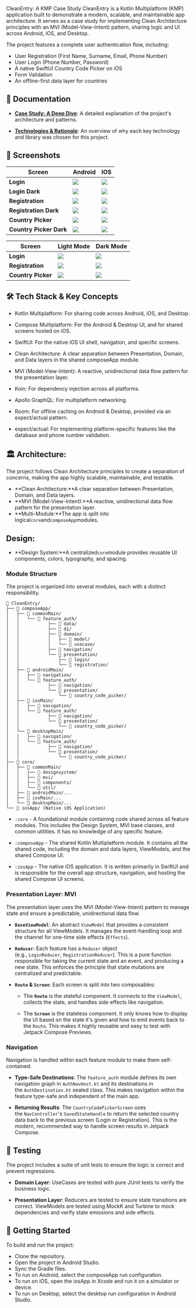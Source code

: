 CleanEntry: A KMP Case Study
CleanEntry is a Kotlin Multiplatform (KMP) application built to demonstrate a modern, scalable, and
maintainable app architecture. It serves as a case study for implementing Clean Architecture
principles with an MVI (Model-View-Intent) pattern, sharing logic and UI across Android, iOS, and
Desktop.

The project features a complete user authentication flow, including:

- User Registration (First Name, Surname, Email, Phone Number)
- User Login (Phone Number, Password)
- A native SwiftUI Country Code Picker on iOS
- Form Validation
- An offline-first data layer for countries

## 📖 Documentation

- [**Case Study: A Deep Dive**](Case_Study.md): A detailed explanation of the project's architecture
  and patterns.

- [**Technologies & Rationale**](Technologies.md): An overview of why each key technology and
  library was chosen for this project.


## 📸 Screenshots

| Screen                  | Android                                           | IOS                                           |
|-------------------------|---------------------------------------------------|-----------------------------------------------|
| **Login**               | ![](images/image_android_login.jpg)               | ![](images/image_ios_login.png)               |
| **Login Dark**          | ![](images/image_android_login_dark.jpg)          | ![](images/image_ios_login_dark.png)          |
| **Registration**        | ![](images/image_android_signup.jpg)              | ![](images/image_ios_signup.png)              |
| **Registration Dark**   | ![](images/image_android_signup_dark.jpg)         | ![](images/image_ios_signup_dark.png)         |
| **Country Picker**      | ![](images/image_android_select_country.jpg)      | ![](images/image_ios_select_country.png)      |
| **Country Picker Dark** | ![](images/image_android_select_country_dark.jpg) | ![](images/image_ios_select_country_dark.png) |

| Screen             | Light Mode                                 | Dark Mode                                       |
|--------------------|--------------------------------------------|-------------------------------------------------|
| **Login**          | ![](images/image_macos_login.png)          | ![](images/image_macos_login_dark.png)          |
| **Registration**   | ![](images/image_macos_signup.png)         | ![](images/image_macos_signup_dark.png)         |
| **Country Picker** | ![](images/image_macos_select_country.png) | ![](images/image_macos_select_country_dark.png) |

## 🛠️ Tech Stack & Key Concepts

- Kotlin Multiplatform: For sharing code across Android, iOS, and Desktop.

- Compose Multiplatform: For the Android & Desktop UI, and for shared screens hosted on iOS.

- SwiftUI: For the native iOS UI shell, navigation, and specific screens.

- Clean Architecture: A clear separation between Presentation, Domain, and Data layers in the shared
  composeApp module.

- MVI (Model-View-Intent): A reactive, unidirectional data flow pattern for the presentation layer.

- Koin: For dependency injection across all platforms.

- Apollo GraphQL: For multiplatform networking.

- Room: For offline caching on Android & Desktop, provided via an expect/actual pattern.

- expect/actual: For implementing platform-specific features like the database and phone number
  validation.

## 🏛 Architecture:

The project follows Clean Architecture principles to create a separation of concerns, making the app
highly scalable, maintainable, and testable.

- **Clean Architecture:**A clear separation between Presentation, Domain, and Data layers.
- **MVI (Model-View-Intent):**A reactive, unidirectional data flow pattern for the presentation
  layer.
- **Multi-Module:**The app is split into logical`core`and`composeApp`modules.

## **Design:**

- **Design System:**A centralized`core`module provides reusable UI components, colors, typography,
  and spacing.

### Module Structure

The project is organized into several modules, each with a distinct responsibility.

```
📁 CleanEntry/
├── 📁 composeApp/
│   ├── 📂 commonMain/
│   │   └── 📁 feature_auth/
│   │           ├── 📂 data/
│   │           ├── 📂 di/
│   │           ├── 📂 domain/
│   │           │   ├── 📂 model/
│   │           │   └── 📂 usecase/
│   │           ├── 📂 navigation/
│   │           └── 📂 presentation/
│   │               ├── 📂 login/
│   │               └── 📂 registration/
│   ├── 📂 androidMain/
│   │   ├── 📂 navigation/
│   │   └── 📁 feature_auth/
│   │           ├── 📂 navigation/
│   │           └── 📂 presentation/
│   │               └── 📂 country_code_picker/
│   ├── 📂 iosMain/
│   │   ├── 📂 navigation/
│   │   └── 📁 feature_auth/
│   │           ├── 📂 navigation/
│   │           └── 📂 presentation/
│   │               └── 📂 country_code_picker/
│   └── 📂 desktopMain/
│   │   ├── 📂 navigation/
│   │   └── 📁 feature_auth/
│   │           ├── 📂 navigation/
│   │           └── 📂 presentation/
│   │               └── 📂 country_code_picker/
├── 📁 core/
│   ├── 📂 commonMain/
│   │   ├── 📂 designsystem/
│   │   ├── 📂 mvi/
│   │   ├── 📂 components/
│   │   └── 📂 util/
│   ├── 📂 androidMain/...
│   ├── 📂 iosMain/...
│   └── 📂 desktopMain/...
└── 📁 iosApp/ (Native iOS Application)
```

- `:core` - A foundational module containing code shared across all feature modules. This includes
  the Design System, MVI base classes, and common utilities. It has no knowledge of any specific
  feature.

- `:composeApp` - The shared Kotlin Multiplatform module. It contains all the shared code, including
  the domain and data layers, ViewModels, and the shared Compose UI.

- `:iosApp` - The native iOS application. It is written primarily in SwiftUI and is responsible for
  the overall app structure, navigation, and hosting the shared Compose UI screens.

### Presentation Layer: MVI

The presentation layer uses the MVI (Model-View-Intent) pattern to manage state and ensure a predictable, unidirectional data flow.

- **`BaseViewModel`**: An abstract `ViewModel` that provides a consistent structure for all ViewModels. It manages the event-handling loop and the channel for one-time side effects (`Effects`).

- **`Reducer`**: Each feature has a `Reducer` object (e.g., `LoginReducer`, `RegistrationReducer`). This is a pure function responsible for taking the current state and an event, and producing a new state. This enforces the principle that state mutations are centralized and predictable.

- **`Route` & `Screen`**: Each screen is split into two composables:

    - The **`Route`** is the stateful component. It connects to the `ViewModel`, collects the state, and handles side effects like navigation.

    - The **`Screen`** is the stateless component. It only knows how to display the UI based on the state it's given and how to emit events back to the `Route`. This makes it highly reusable and easy to test with Jetpack Compose Previews.


### Navigation

Navigation is handled within each feature module to make them self-contained.

- **Type-Safe Destinations**: The `feature_auth` module defines its own navigation graph in `AuthNavHost.kt` and its destinations in the `AuthDestination.kt` sealed class. This makes navigation within the feature type-safe and independent of the main app.

- **Returning Results**: The `CountryCodePickerScreen` uses the `NavController`'s `SavedStateHandle` to return the selected country data back to the previous screen (Login or Registration). This is the modern, recommended way to handle screen results in Jetpack Compose.


## 🧪 Testing

The project includes a suite of unit tests to ensure the logic is correct and prevent regressions.

- **Domain Layer**: UseCases are tested with pure JUnit tests to verify the business logic.

- **Presentation Layer**: Reducers are tested to ensure state transitions are correct. ViewModels are tested using MockK and Turbine to mock dependencies and verify state emissions and side effects.


## 🚀 Getting Started
To build and run the project:

- Clone the repository.
- Open the project in Android Studio.
- Sync the Gradle files.
- To run on Android, select the composeApp run configuration.
- To run on iOS, open the iosApp in Xcode and run it on a simulator or device.
- To run on Desktop, select the desktop run configuration in Android Studio.